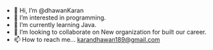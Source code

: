 - 👋 Hi, I’m @dhawanKaran
- 👀 I’m interested in programming. 
- 🌱 I’m currently learning Java. 
- 💞️ I’m looking to collaborate on New organization for built our career. 
- 📫 How to reach me... karandhawan189@gmail.com

<!---
dhawanKaran/dhawanKaran is a ✨ special ✨ repository because its `README.md` (this file) appears on your GitHub profile.
You can click the Preview link to take a look at your changes.
--->

